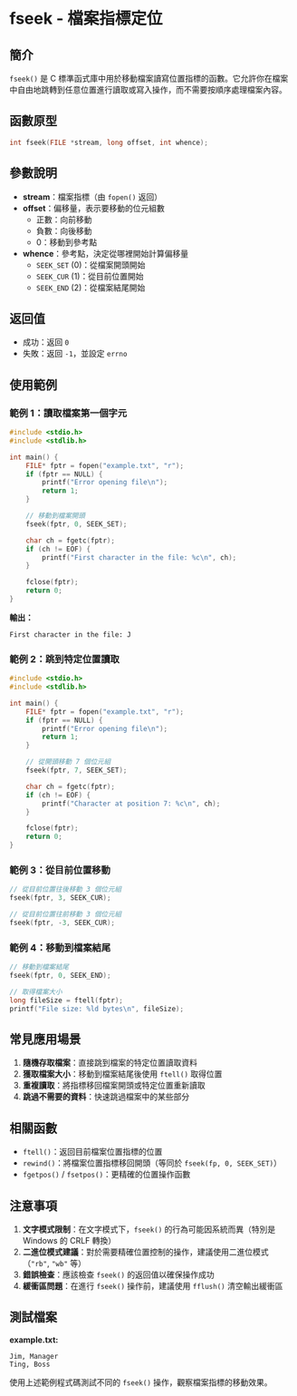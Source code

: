 # fseek - 檔案指標定位

## 簡介

`fseek()` 是 C 標準函式庫中用於移動檔案讀寫位置指標的函數。它允許你在檔案中自由地跳轉到任意位置進行讀取或寫入操作，而不需要按順序處理檔案內容。

## 函數原型

```c
int fseek(FILE *stream, long offset, int whence);
```

## 參數說明

- **stream**：檔案指標（由 `fopen()` 返回）
- **offset**：偏移量，表示要移動的位元組數
  - 正數：向前移動
  - 負數：向後移動
  - 0：移動到參考點
- **whence**：參考點，決定從哪裡開始計算偏移量
  - `SEEK_SET` (0)：從檔案開頭開始
  - `SEEK_CUR` (1)：從目前位置開始
  - `SEEK_END` (2)：從檔案結尾開始

## 返回值

- 成功：返回 `0`
- 失敗：返回 `-1`，並設定 `errno`

## 使用範例

### 範例 1：讀取檔案第一個字元

```c
#include <stdio.h>
#include <stdlib.h>

int main() {
    FILE* fptr = fopen("example.txt", "r");
    if (fptr == NULL) {
        printf("Error opening file\n");
        return 1;
    }

    // 移動到檔案開頭
    fseek(fptr, 0, SEEK_SET);

    char ch = fgetc(fptr);
    if (ch != EOF) {
        printf("First character in the file: %c\n", ch);
    }

    fclose(fptr);
    return 0;
}
```

**輸出：**
```
First character in the file: J
```

### 範例 2：跳到特定位置讀取

```c
#include <stdio.h>
#include <stdlib.h>

int main() {
    FILE* fptr = fopen("example.txt", "r");
    if (fptr == NULL) {
        printf("Error opening file\n");
        return 1;
    }

    // 從開頭移動 7 個位元組
    fseek(fptr, 7, SEEK_SET);

    char ch = fgetc(fptr);
    if (ch != EOF) {
        printf("Character at position 7: %c\n", ch);
    }

    fclose(fptr);
    return 0;
}
```

### 範例 3：從目前位置移動

```c
// 從目前位置往後移動 3 個位元組
fseek(fptr, 3, SEEK_CUR);

// 從目前位置往前移動 3 個位元組
fseek(fptr, -3, SEEK_CUR);
```

### 範例 4：移動到檔案結尾

```c
// 移動到檔案結尾
fseek(fptr, 0, SEEK_END);

// 取得檔案大小
long fileSize = ftell(fptr);
printf("File size: %ld bytes\n", fileSize);
```

## 常見應用場景

1. **隨機存取檔案**：直接跳到檔案的特定位置讀取資料
2. **獲取檔案大小**：移動到檔案結尾後使用 `ftell()` 取得位置
3. **重複讀取**：將指標移回檔案開頭或特定位置重新讀取
4. **跳過不需要的資料**：快速跳過檔案中的某些部分

## 相關函數

- `ftell()`：返回目前檔案位置指標的位置
- `rewind()`：將檔案位置指標移回開頭（等同於 `fseek(fp, 0, SEEK_SET)`）
- `fgetpos()` / `fsetpos()`：更精確的位置操作函數

## 注意事項

1. **文字模式限制**：在文字模式下，`fseek()` 的行為可能因系統而異（特別是 Windows 的 CRLF 轉換）
2. **二進位模式建議**：對於需要精確位置控制的操作，建議使用二進位模式（`"rb"`, `"wb"` 等）
3. **錯誤檢查**：應該檢查 `fseek()` 的返回值以確保操作成功
4. **緩衝區問題**：在進行 `fseek()` 操作前，建議使用 `fflush()` 清空輸出緩衝區

## 測試檔案

**example.txt:**
```
Jim, Manager
Ting, Boss
```

使用上述範例程式碼測試不同的 `fseek()` 操作，觀察檔案指標的移動效果。